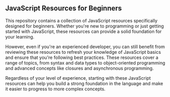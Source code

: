 
## JavaScript Resources for Beginners
This repository contains a collection of JavaScript resources specifically designed for beginners. Whether you're new to programming or just getting started with JavaScript, these resources can provide a solid foundation for your learning.

However, even if you're an experienced developer, you can still benefit from reviewing these resources to refresh your knowledge of JavaScript basics and ensure that you're following best practices. These resources cover a range of topics, from syntax and data types to object-oriented programming and advanced concepts like closures and asynchronous programming.

Regardless of your level of experience, starting with these JavaScript resources can help you build a strong foundation in the language and make it easier to progress to more complex concepts.

